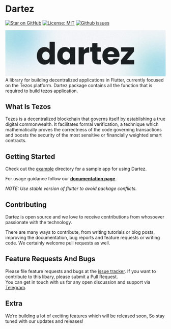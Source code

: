 # Dartez

[![Star on GitHub](https://img.shields.io/github/stars/Tezsure/Dartez?style=flat&logo=github&colorB=green&label=stars)](https://github.com/Tezsure/Dartez)
[![License: MIT](https://img.shields.io/badge/license-MIT-purple.svg)](https://opensource.org/licenses/MIT)
[![Github issues](https://img.shields.io/github/issues/Tezsure/Dartez)](https://github.com/Tezsure/Dartez/issues?q=is%3Aissue+is%3Aopen+)

[![Tezster banner](dartez.png)](https://github.com/Tezsure)
A library for building decentralized applications in Flutter, currently focused on the Tezos platform. Dartez package contains all the function that is required to build tezos application.




## What Is Tezos

Tezos is a decentralized blockchain that governs itself by establishing a true digital commonwealth. It facilitates formal verification, a technique which mathematically proves the correctness of the code governing transactions and boosts the security of the most sensitive or financially weighted smart contracts.

## Getting Started

Check out the [example](https://github.com/Tezsure/Dartez/tree/main/example) directory for a sample app for using Dartez.

For usage guidance follow our **[documentation page](https://docs.dartez.io/)**.
<br>


*NOTE:
Use stable version of flutter to avoid package conflicts.*


## Contributing

Dartez is open source and we love to receive contributions from whosoever passionate with the technology.

There are many ways to contribute, from writing tutorials or blog posts, improving the documentation, bug reports and feature requests or writing code. We certainly welcome pull requests as well.

## Feature Requests And Bugs

Please file feature requests and bugs at the [issue tracker](https://github.com/Tezsure/Dartez/issues/new). If you want to contribute to this libary, please submit a Pull Request.<br>
You can get in touch with us for any open discussion and support via [Telegram](https://t.me/tezster).

## Extra

We’re building a lot of exciting features which will be released soon, So stay tuned with our updates and releases!
